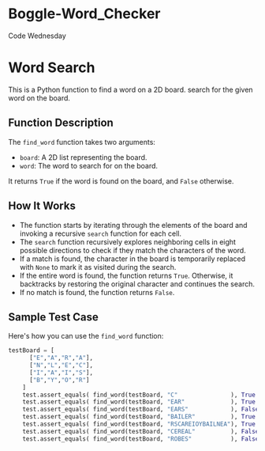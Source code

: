 # Boggle-Word_Checker
  Code Wednesday

# Word Search

This is a Python function to find a word on a 2D board. search for the given word on the board.

## Function Description

The `find_word` function takes two arguments:

- `board`: A 2D list representing the board.
- `word`: The word to search for on the board.

It returns `True` if the word is found on the board, and `False` otherwise.

## How It Works

- The function starts by iterating through the elements of the board and invoking a recursive `search` function for each cell.
- The `search` function recursively explores neighboring cells in eight possible directions to check if they match the characters of the word.
- If a match is found, the character in the board is temporarily replaced with `None` to mark it as visited during the search.
- If the entire word is found, the function returns `True`. Otherwise, it backtracks by restoring the original character and continues the search.
- If no match is found, the function returns `False`.

## Sample Test Case

Here's how you can use the `find_word` function:

```python
testBoard = [
      ["E","A","R","A"],
      ["N","L","E","C"],
      ["I","A","I","S"],
      ["B","Y","O","R"]
    ]
    test.assert_equals( find_word(testBoard, "C"               ), True  , "Test for C")
    test.assert_equals( find_word(testBoard, "EAR"             ), True  , "Test for EAR")
    test.assert_equals( find_word(testBoard, "EARS"            ), False , "Test for EARS")
    test.assert_equals( find_word(testBoard, "BAILER"          ), True  , "Test for BAILER")
    test.assert_equals( find_word(testBoard, "RSCAREIOYBAILNEA"), True  , "Test for RSCAREIOYBAILNEA")
    test.assert_equals( find_word(testBoard, "CEREAL"          ), False , "Test for CEREAL")
    test.assert_equals( find_word(testBoard, "ROBES"           ), False , "Test for ROBES")








